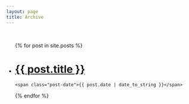 ```yaml
---
layout: page
title: Archive
---
```

  
<div class="post">
<br>
  <ul>
  {% for post in site.posts %}
  <li>
  <div class="post">
      <h1 class="post-title">
      <a href="{{ post.url }}">
        {{ post.title }}
      </a>
    </h1>

    <span class="post-date">{{ post.date | date_to_string }}</span>
  </div>
  </li>
  {% endfor %}
  </ul>
</div>
